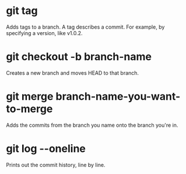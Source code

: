 # git tag
Adds tags to a branch. A tag describes a commit. For example, by specifying a version, like v1.0.2.

# git checkout -b branch-name
Creates a new branch and moves HEAD to that branch.

# git merge branch-name-you-want-to-merge
Adds the commits from the branch you name onto the branch you're in.

# git log --oneline
Prints out the commit history, line by line.
 
